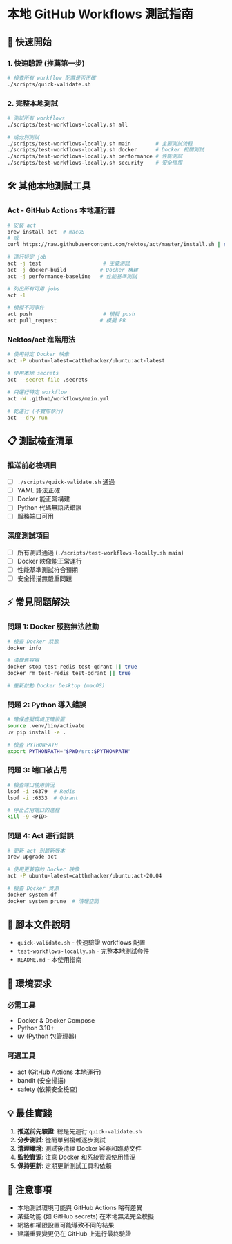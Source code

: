 # 本地 GitHub Workflows 測試指南

## 🚀 快速開始

### 1. 快速驗證 (推薦第一步)
```bash
# 檢查所有 workflow 配置是否正確
./scripts/quick-validate.sh
```

### 2. 完整本地測試
```bash
# 測試所有 workflows
./scripts/test-workflows-locally.sh all

# 或分別測試
./scripts/test-workflows-locally.sh main        # 主要測試流程
./scripts/test-workflows-locally.sh docker      # Docker 相關測試
./scripts/test-workflows-locally.sh performance # 性能測試
./scripts/test-workflows-locally.sh security    # 安全掃描
```

## 🛠️ 其他本地測試工具

### Act - GitHub Actions 本地運行器
```bash
# 安裝 act
brew install act  # macOS
# 或
curl https://raw.githubusercontent.com/nektos/act/master/install.sh | sudo bash

# 運行特定 job
act -j test                    # 主要測試
act -j docker-build           # Docker 構建
act -j performance-baseline   # 性能基準測試

# 列出所有可用 jobs
act -l

# 模擬不同事件
act push                       # 模擬 push
act pull_request              # 模擬 PR
```

### Nektos/act 進階用法
```bash
# 使用特定 Docker 映像
act -P ubuntu-latest=catthehacker/ubuntu:act-latest

# 使用本地 secrets
act --secret-file .secrets

# 只運行特定 workflow
act -W .github/workflows/main.yml

# 乾運行 (不實際執行)
act --dry-run
```

## 📋 測試檢查清單

### 推送前必檢項目
- [ ] `./scripts/quick-validate.sh` 通過
- [ ] YAML 語法正確
- [ ] Docker 能正常構建
- [ ] Python 代碼無語法錯誤
- [ ] 服務端口可用

### 深度測試項目
- [ ] 所有測試通過 (`./scripts/test-workflows-locally.sh main`)
- [ ] Docker 映像能正常運行
- [ ] 性能基準測試符合預期
- [ ] 安全掃描無嚴重問題

## ⚡ 常見問題解決

### 問題 1: Docker 服務無法啟動
```bash
# 檢查 Docker 狀態
docker info

# 清理舊容器
docker stop test-redis test-qdrant || true
docker rm test-redis test-qdrant || true

# 重新啟動 Docker Desktop (macOS)
```

### 問題 2: Python 導入錯誤
```bash
# 確保虛擬環境正確設置
source .venv/bin/activate
uv pip install -e .

# 檢查 PYTHONPATH
export PYTHONPATH="$PWD/src:$PYTHONPATH"
```

### 問題 3: 端口被占用
```bash
# 檢查端口使用情況
lsof -i :6379  # Redis
lsof -i :6333  # Qdrant

# 停止占用端口的進程
kill -9 <PID>
```

### 問題 4: Act 運行錯誤
```bash
# 更新 act 到最新版本
brew upgrade act

# 使用更兼容的 Docker 映像
act -P ubuntu-latest=catthehacker/ubuntu:act-20.04

# 檢查 Docker 資源
docker system df
docker system prune  # 清理空間
```

## 📁 腳本文件說明

- `quick-validate.sh` - 快速驗證 workflows 配置
- `test-workflows-locally.sh` - 完整本地測試套件
- `README.md` - 本使用指南

## 🔧 環境要求

### 必需工具
- Docker & Docker Compose
- Python 3.10+
- uv (Python 包管理器)

### 可選工具
- act (GitHub Actions 本地運行)
- bandit (安全掃描)
- safety (依賴安全檢查)

## 💡 最佳實踐

1. **推送前先驗證**: 總是先運行 `quick-validate.sh`
2. **分步測試**: 從簡單到複雜逐步測試
3. **清理環境**: 測試後清理 Docker 容器和臨時文件
4. **監控資源**: 注意 Docker 和系統資源使用情況
5. **保持更新**: 定期更新測試工具和依賴

## 🚨 注意事項

- 本地測試環境可能與 GitHub Actions 略有差異
- 某些功能 (如 GitHub secrets) 在本地無法完全模擬
- 網絡和權限設置可能導致不同的結果
- 建議重要變更仍在 GitHub 上進行最終驗證
